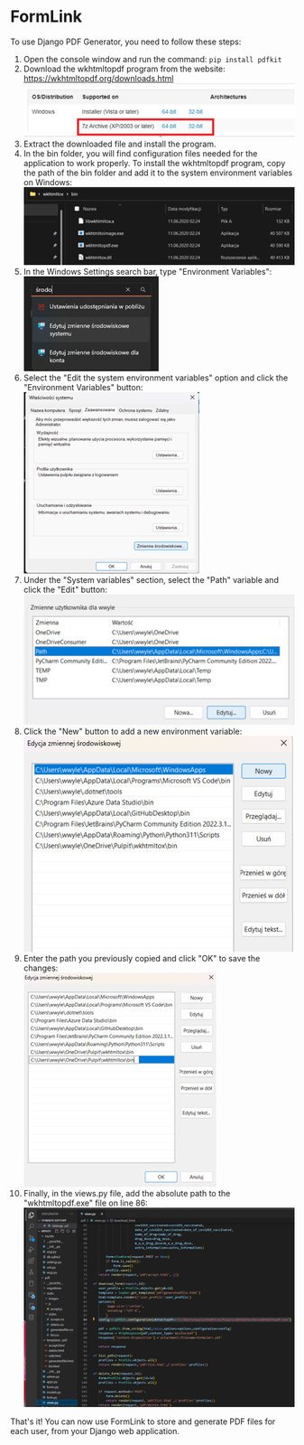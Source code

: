 <h1>FormLink</h1>
<p>To use Django PDF Generator, you need to follow these steps:</p>
<ol>
  <li>Open the console window and run the command: <code>pip install pdfkit</code></li>
  <li>Download the wkhtmltopdf program from the website: <a href="https://wkhtmltopdf.org/downloads.html">https://wkhtmltopdf.org/downloads.html</a><br>
      <img src="./img/img1.png" alt="zdjęcie 1"></li>
  <li>Extract the downloaded file and install the program.</li>
  <li>In the bin folder, you will find configuration files needed for the application to work properly. To install the wkhtmltopdf program, copy the path of the bin folder and add it to the system environment variables on Windows:<br>
      <img src="./img/img2.png" alt="zdjęcie 2"></li>
  <li>In the Windows Settings search bar, type "Environment Variables":<br>
      <img src="./img/img3.png" alt="zdjęcie 3"></li>
  <li>Select the "Edit the system environment variables" option and click the "Environment Variables" button:<br>
      <img src="./img/img4.png" alt="zdjęcie 4"></li>
  <li>Under the "System variables" section, select the "Path" variable and click the "Edit" button:<br>
      <img src="./img/img5.png" alt="zdjęcie 5"></li>
  <li>Click the "New" button to add a new environment variable:<br>
      <img src="./img/img6.png" alt="zdjęcie 6"></li>
  <li>Enter the path you previously copied and click "OK" to save the changes:<br>
      <img src="./img/img7.png" alt="zdjęcie 7"></li>
  <li>Finally, in the views.py file, add the absolute path to the "wkhtmltopdf.exe" file on line 86:<br>
      <img src="./img/img8.png" alt="zdjęcie 8"></li>
</ol>
<p>That's it! You can now use FormLink to store and generate PDF files for each user, from your Django web application.</p>
